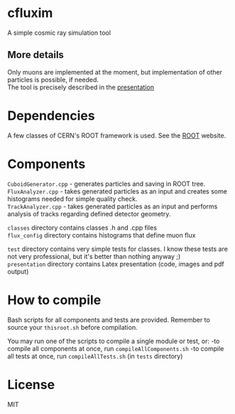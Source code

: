 # cfluxim
A simple cosmic ray simulation tool

## More details

Only muons are implemented at the moment, but implementation of other particles is possible, if needed.  
The tool is precisely described in the [presentation](https://github.com/kamilwojcik/cfluxim/blob/mcord/presentation/presentation.pdf)

# Dependencies

A few classes of CERN's ROOT framework is used. See the [ROOT](https://root.cern/) website.

# Components

`CuboidGenerator.cpp` - generates particles and saving in ROOT tree.  
`FluxAnalyzer.cpp` - takes generated particles as an input and creates some histograms needed for simple quality check.  
`TrackAnalyzer.cpp` - takes generated particles as an input and performs analysis of tracks regarding defined detector geometry.

`classes` directory contains classes .h and .cpp files  
`flux_config` directory contains histograms that define muon flux

`test` directory contains very simple tests for classes. I know these tests are not very professional, but it's better than nothing anyway ;)  
`presentation` directory contains Latex presentation (code, images and pdf output)  

# How to compile

Bash scripts for all components and tests are provided. Remember to source your `thisroot.sh` before compilation.

You may run one of the scripts to compile a single module or test, or:
-to compile all components at once, run `compileAllComponents.sh`
-to compile all tests at once, run `compileAllTests.sh` (in `tests` directory)

# License

MIT
